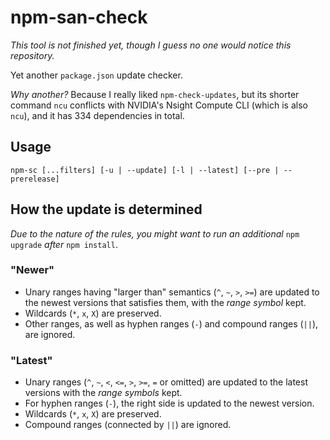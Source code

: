 # npm-san-check

*This tool is not finished yet, though I guess no one would notice this repository.*

Yet another `package.json` update checker.

*Why another?* Because I really liked `npm-check-updates`, but its shorter command `ncu` conflicts with NVIDIA's Nsight Compute CLI (which is also `ncu`), and it has 334 dependencies in total.

## Usage

```
npm-sc [...filters] [-u | --update] [-l | --latest] [--pre | --prerelease]
```

## How the update is determined

*Due to the nature of the rules, you might want to run an additional* `npm upgrade` *after* `npm install`.

### "Newer"

- Unary ranges having "larger than" semantics (`^`, `~`, `>`, `>=`) are updated to the newest versions that satisfies them, with the *range symbol* kept.
- Wildcards (`*`, `x`, `X`) are preserved.
- Other ranges, as well as hyphen ranges (`-`) and compound ranges (`||`), are ignored.

### "Latest"

- Unary ranges (`^`, `~`, `<`, `<=`, `>`, `>=`, `=` or omitted) are updated to the latest versions with the *range symbols* kept.
- For hyphen ranges (`-`), the right side is updated to the newest version.
- Wildcards (`*`, `x`, `X`) are preserved.
- Compound ranges (connected by `||`) are ignored.

